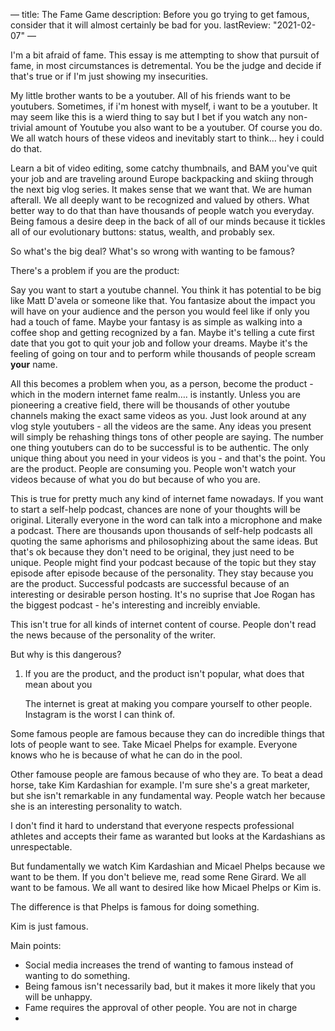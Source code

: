 &#x2014;
title: The Fame Game
description: Before you go trying to get famous, consider that it will almost certainly be bad for you.
lastReview: "2021-02-07"
&#x2014;

I'm a bit afraid of fame.
This essay is me attempting to show that pursuit of fame, in most circumstances is detremental.
You be the judge and decide if that's true or if I'm just showing my insecurities.

My little brother wants to be a youtuber.
All of his friends want to be youtubers.
Sometimes, if i'm honest with myself, i want to be a youtuber.
It may seem like this is a wierd thing to say but I bet if you watch any non-trivial amount of Youtube you also want to be a youtuber.
Of course you do.
We all watch hours of these videos and inevitably start to think&#x2026; hey i could do that.

Learn a bit of video editing, some catchy thumbnails, and BAM you've quit your job and are traveling around Europe backpacking and skiing through the next big vlog series.
It makes sense that we want that.
We are human afterall.
We all deeply want to be recognized and valued by others.
What better way to do that than have thousands of people watch you everyday.
Being famous a desire deep in the back of all of our minds because it tickles all of our evolutionary buttons: status, wealth, and probably sex.

So what's the big deal?
What's so wrong with wanting to be famous?

There's a problem if you are the product:

Say you want to start a youtube channel.
You think it has potential to be big like Matt D'avela or someone like that.
You fantasize about the impact you will have on your audience and the person you would feel like if only you had a touch of fame.
Maybe your fantasy is as simple as walking into a coffee shop and getting recognized by a fan.
Maybe it's telling a cute first date that you got to quit your job and follow your dreams.
Maybe it's the feeling of going on tour and to perform while thousands of people scream **your** name.

All this becomes a problem when you, as a person, become the product - which in the modern internet fame realm&#x2026;. is instantly.
Unless you are pioneering a creative field, there will be thousands of other youtube channels making the exact same videos as you.
Just look around at any vlog style youtubers - all the videos are the same.
Any ideas you present will simply be rehashing things tons of other people are saying.
The number one thing youtubers can do to be successful is to be authentic.
The only unique thing about you need in your videos is you - and that's the point.
You are the product.
People are consuming you.
People won't watch your videos because of what you do but because of who you are.

This is true for pretty much any kind of internet fame nowadays.
If you want to start a self-help podcast, chances are none of your thoughts will be original.
Literally everyone in the word can talk into a microphone and make a podcast.
There are thousands upon thousands of self-help podcasts all quoting the same aphorisms and philosophizing about the same ideas.
But that's ok because they don't need to be original, they just need to be unique.
People might find your podcast because of the topic but they stay episode after episode because of the personality.
They stay because you are the product.
Successful podcasts are successful because of an interesting or desirable person hosting.
It's no suprise that Joe Rogan has the biggest podcast - he's interesting and increibly enviable.

This isn't true for all kinds of internet content of course.
People don't read the news because of the personality of the writer.

But why is this dangerous?

1.  If you are the product, and the product isn't popular, what does that mean about you
    
    The internet is great at making you compare yourself to other people.
    Instagram is the worst I can think of.

Some famous people are famous because they can do incredible things that lots of people want to see.
Take Micael Phelps for example.
Everyone knows who he is because of what he can do in the pool.

Other famouse people are famous because of who they are.
To beat a dead horse, take Kim Kardashian for example.
I'm sure she's a great marketer, but she isn't remarkable in any fundamental way.
People watch her because she is an interesting personality to watch.

I don't find it hard to understand that everyone respects professional athletes and accepts their fame as waranted but looks at the Kardashians as unrespectable.

But fundamentally we watch Kim Kardashian and Micael Phelps because we want to be them.
If you don't believe me, read some Rene Girard.
We all want to be famous. We all want to desired like how Micael Phelps or Kim is.

The difference is that Phelps is famous for doing something.

Kim is just famous.

Main points:

-   Social media increases the trend of wanting to famous instead of wanting to do something.
-   Being famous isn't necessarily bad, but it makes it more likely that you will be unhappy.
-   Fame requires the approval of other people. You are not in charge
-   

